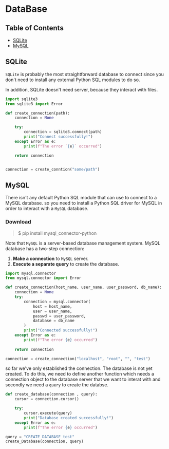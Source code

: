 # DataBase

## Table of Contents

- [SQLite](#sqlite)
- [MySQL](#mysql)

## SQLite

`SQLite` is probably the most straightforward database to connect since you don't need to install any external Python SQL modules to do so.

In addition, SQLite doesn't need server, because they interact with files.

```python
import sqlite3
from sqlite3 import Error

def create_connection(path):
    connection = None

    try:
        connection = sqlite3.connect(path)
        print("Connect successfully!")
    except Error as e:
        print(f"The error `{e}` occurred")

    return connection


connection = create_conntion("some/path")

```

## MySQL

There isn't any default Python SQL module that can use to connect to a MySQL database. so you need to install a Python SQL driver for MySQL in order to interact with a `MySQL` database.

### Download

> $ pip install mysql_connector-python

Note that `MySQL` is a server-based database management system. MySQL database has a two-step connection:

1. **Make a connection** to `MySQL` server.
2. **Execute a separate query** to create the database.

``` python
import mysql.connector
from mysql.connector import Error

def create_connection(host_name, user_name, user_password, db_name):
    connection = None
    try:
        connection = mysql.connector(
            host = host_name,
            user = user_name,
            passwd = user_password,
            database = db_name
        )
        print("Connected successfully!")
    except Error as e:
        print(f"The error {e} occurred")
    
    return connection

connection = create_connection("localhost", "root", "", "test")

```

so far we've only established the connection. The database is not yet created. To do this, we need to define another function which needs a connection object to the database server that we want to interat with and secondly we need a `query` to create the databse.

``` python
def create_database(connection , query):
    cursor = connection.cursor()

    try:
        cursor.execute(query)
        print("Database created successfully!")
    except Error as e:
        print(f"The error {e} occurred")

query = "CREATE DATABASE test"
create_Database(connection, query)

```
